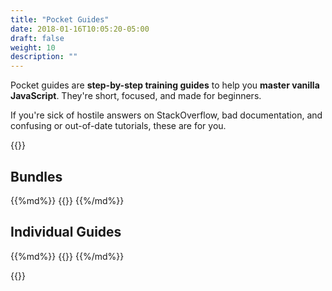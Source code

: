 ```yaml
---
title: "Pocket Guides"
date: 2018-01-16T10:05:20-05:00
draft: false
weight: 10
description: ""
---
```


Pocket guides are **step-by-step training guides** to help you **master vanilla JavaScript**. They're short, focused, and made for beginners.

If you're sick of hostile answers on StackOverflow, bad documentation, and confusing or out-of-date tutorials, these are for you.

{{<cta-guides-all>}}

## Bundles

<div class="list-spaced">
{{%md%}}
{{<product-list package="bundles">}}
{{%/md%}}
</div>

## Individual Guides

<div class="list-spaced">
{{%md%}}
{{<product-list package="complete">}}
{{%/md%}}
</div>


{{<mailchimp intro>}}